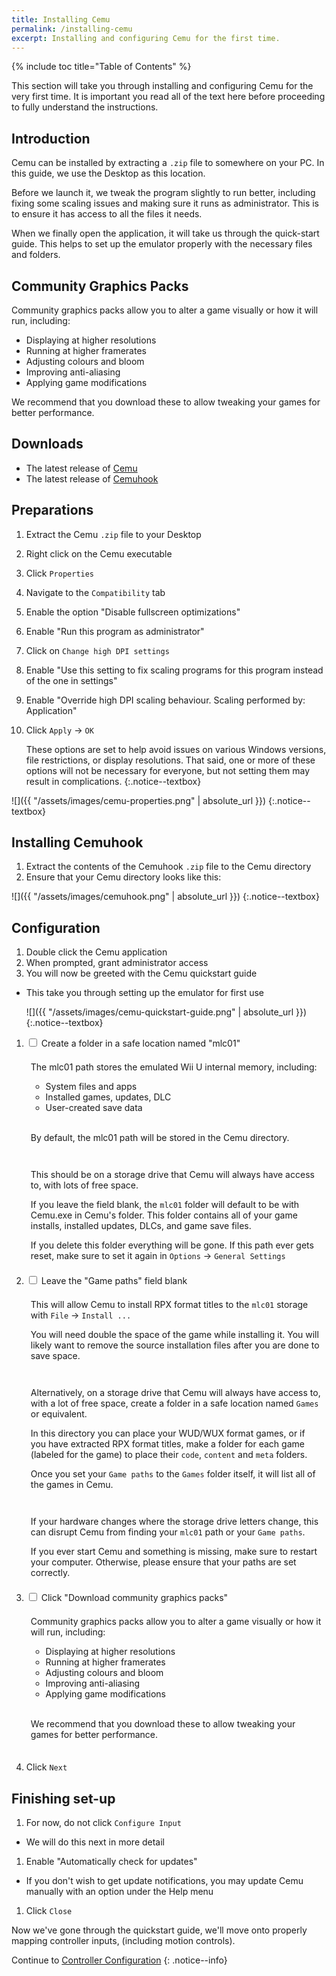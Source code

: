 ```yaml
---
title: Installing Cemu
permalink: /installing-cemu
excerpt: Installing and configuring Cemu for the first time.
---
```


{% include toc title="Table of Contents" %}

This section will take you through installing and configuring Cemu for the very first time. It is important you read all of the text here before proceeding to fully understand the instructions.

## Introduction

Cemu can be installed by extracting a `.zip` file to somewhere on your PC. In this guide, we use the Desktop as this location.

Before we launch it, we tweak the program slightly to run better, including fixing some scaling issues and making sure it runs as administrator. This is to ensure it has access to all the files it needs.

When we finally open the application, it will take us through the quick-start guide. This helps to set up the emulator properly with the necessary files and folders.

## Community Graphics Packs

Community graphics packs allow you to alter a game visually or how it will run, including:

- Displaying at higher resolutions
- Running at higher framerates
- Adjusting colours and bloom
- Improving anti-aliasing
- Applying game modifications

We recommend that you download these to allow tweaking your games for better performance.

## Downloads

- The latest release of [Cemu](https://cemu.info/#download)
- The latest release of [Cemuhook](https://cemuhook.sshnuke.net/)

## Preparations

1. Extract the Cemu `.zip` file to your Desktop
1. Right click on the Cemu executable
1. Click `Properties`
1. Navigate to the `Compatibility` tab
1. Enable the option "Disable fullscreen optimizations"
1. Enable "Run this program as administrator"
1. Click on `Change high DPI settings`
1. Enable "Use this setting to fix scaling programs for this program instead of the one in settings"
1. Enable "Override high DPI scaling behaviour. Scaling performed by: Application"
1. Click `Apply` -> `OK`

    These options are set to help avoid issues on various Windows versions, file restrictions, or display resolutions.  That said, one or more of these options will not be necessary for everyone, but not setting them may result in complications.
    {:.notice--textbox}

![]({{ "/assets/images/cemu-properties.png" | absolute_url }})
{:.notice--textbox}

## Installing Cemuhook

1. Extract the contents of the Cemuhook `.zip` file to the Cemu directory
1. Ensure that your Cemu directory looks like this:

![]({{ "/assets/images/cemuhook.png" | absolute_url }})
{:.notice--textbox}

## Configuration

1. Double click the Cemu application
1. When prompted, grant administrator access
1. You will now be greeted with the Cemu quickstart guide
  - This take you through setting up the emulator for first use

    ![]({{ "/assets/images/cemu-quickstart-guide.png" | absolute_url }})
    {:.notice--textbox}

1. <div class="wrap-collabsible">
      <input id="collapsible" class="toggle" type="checkbox">
      <label for="collapsible" class="lbl-toggle"><a>Create a folder in a safe location named "mlc01"</a></label>
      <div class="collapsible-content">
        <div class="content-inner notice--info">
          <div style="padding:.5em;">
            <p>The mlc01 path stores the emulated Wii U internal memory, including:</p>
            <ul>
              <li>System files and apps</li>
              <li>Installed games, updates, DLC</li>
              <li>User-created save data</li>
             </ul>
             <br>
             <p>By default, the mlc01 path will be stored in the Cemu directory.</p>          
          </div>
        </div>
        <div class="content-inner notice--textbox">
          <div style="padding:.5em;">
            <p>This should be on a storage drive that Cemu will always have access to, with lots of free space.</p>
            <p>If you leave the field blank, the <code>mlc01</code> folder will default to be with Cemu.exe in Cemu's folder. This folder contains all of your game installs, installed updates, DLCs, and game save files.</p>
            <p>If you delete this folder everything will be gone. If this path ever gets reset, make sure to set it again in <code>Options</code> -> <code>General Settings</code></p>
          </div>
        </div>
      </div>
    </div>
1. <div class="wrap-collabsible-2">
      <input id="collapsible-2" class="toggle-2" type="checkbox">
      <label for="collapsible-2" class="lbl-toggle-2"><a>Leave the "Game paths" field blank</a></label>
      <div class="collapsible-content-2">
        <div class="content-inner-2 notice--info">
          <div style="padding:.5em;">
            <p>This will allow Cemu to install RPX format titles to the <code>mlc01</code> storage with <code>File</code> -> <code>Install ...</code></p>
            <p>You will need double the space of the game while installing it. You will likely want to remove the source installation files after you are done to save space.</p>    
           </div>
        </div>
        <div class="content-inner-2 notice--textbox">
          <div style="padding:.5em;">
            <p>Alternatively, on a storage drive that Cemu will always have access to, with a lot of free space, create a folder in a safe location named <code>Games</code> or equivalent.</p>
            <p>In this directory you can place your WUD/WUX format games, or if you have extracted RPX format titles, make a folder for each game (labeled for the game) to place their <code>code</code>, <code>content</code> and <code>meta</code> folders.</p>
            <p>Once you set your <code>Game paths</code> to the <code>Games</code> folder itself, it will list all of the games in Cemu.</p>
          </div>
        </div>
        <div class="content-inner-2 notice--primary">
          <div style="padding:.5em;">
            <p>If your hardware changes where the storage drive letters change, this can disrupt Cemu from finding your <code>mlc01</code> path or your <code>Game paths</code>.</p>
            <p>If you ever start Cemu and something is missing, make sure to restart your computer. Otherwise, please ensure that your paths are set correctly.</p>
          </div>
        </div>
      </div>
    </div>

1. <div class="wrap-collabsible-3">
      <input id="collapsible-3" class="toggle-3" type="checkbox">
      <label for="collapsible-3" class="lbl-toggle-3"><a>Click "Download community graphics packs"</a></label>
      <div class="collapsible-content-3">
        <div class="content-inner-3 notice--info">
          <div style="padding:.5em;">
            <p>Community graphics packs allow you to alter a game visually or how it will run, including:</p>
            <ul>
              <li>Displaying at higher resolutions</li>
              <li>Running at higher framerates</li>
              <li>Adjusting colours and bloom</li>
              <li>Improving anti-aliasing</li>
              <li>Applying game modifications</li>
            </ul>
            <br>
            <p>We recommend that you download these to allow tweaking your games for better performance.</p>      
          </div>
        </div>
      </div>
    </div>
1. Click `Next`

## Finishing set-up

1. For now, do not click `Configure Input`
  - We will do this next in more detail
1. Enable "Automatically check for updates"
  - If you don't wish to get update notifications, you may update Cemu manually with an option under the Help menu
1. Click `Close`

Now we've gone through the quickstart guide, we'll move onto properly mapping controller inputs, (including motion controls).

Continue to [Controller Configuration](controller-configuration)
{: .notice--info}
